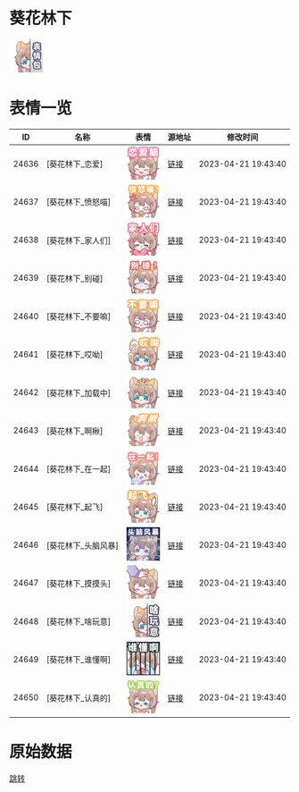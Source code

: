 # 葵花林下

<img src="./cover.png" height="60" alt="cover" />

# 表情一览

|ID|名称|表情|源地址|修改时间|
|----|----|----|----|----|
|24636|[葵花林下_恋爱]|<img src="./pic/024636_%5B葵花林下_恋爱%5D.png" height="60" alt="恋爱"/>|[链接](https://i0.hdslb.com/bfs/garb/2a4f103fa99308c2b394589eb2665999fddaab6e.png)|2023-04-21 19:43:40|
|24637|[葵花林下_愤怒喵]|<img src="./pic/024637_%5B葵花林下_愤怒喵%5D.png" height="60" alt="愤怒喵"/>|[链接](https://i0.hdslb.com/bfs/garb/84de7b6424896ad2cb8dbcf12734089538004efd.png)|2023-04-21 19:43:40|
|24638|[葵花林下_家人们]|<img src="./pic/024638_%5B葵花林下_家人们%5D.png" height="60" alt="家人们"/>|[链接](https://i0.hdslb.com/bfs/garb/85db54b0cab48a6492f69be925d4cc0d0b67d696.png)|2023-04-21 19:43:40|
|24639|[葵花林下_别碰]|<img src="./pic/024639_%5B葵花林下_别碰%5D.png" height="60" alt="别碰"/>|[链接](https://i0.hdslb.com/bfs/garb/f39636ccfba7ca5f6b1592f624e819465b1a36cc.png)|2023-04-21 19:43:40|
|24640|[葵花林下_不要嘛]|<img src="./pic/024640_%5B葵花林下_不要嘛%5D.png" height="60" alt="不要嘛"/>|[链接](https://i0.hdslb.com/bfs/garb/60b6e8c634e7a99de2fd3cfb3574b57b3d0a98b8.png)|2023-04-21 19:43:40|
|24641|[葵花林下_哎呦]|<img src="./pic/024641_%5B葵花林下_哎呦%5D.png" height="60" alt="哎呦"/>|[链接](https://i0.hdslb.com/bfs/garb/fd8616cfa1c3097f8251a041313c3a89019367b3.png)|2023-04-21 19:43:40|
|24642|[葵花林下_加载中]|<img src="./pic/024642_%5B葵花林下_加载中%5D.png" height="60" alt="加载中"/>|[链接](https://i0.hdslb.com/bfs/garb/fdb873c735644c305c71041f7ab0f28d0c2ef536.png)|2023-04-21 19:43:40|
|24643|[葵花林下_啊楸]|<img src="./pic/024643_%5B葵花林下_啊楸%5D.png" height="60" alt="啊楸"/>|[链接](https://i0.hdslb.com/bfs/garb/727f6e45b702f53e6ac2216587c29bbdda35f539.png)|2023-04-21 19:43:40|
|24644|[葵花林下_在一起]|<img src="./pic/024644_%5B葵花林下_在一起%5D.png" height="60" alt="在一起"/>|[链接](https://i0.hdslb.com/bfs/garb/995f3983c377a3b54cf7849f1a6c686c91877cf7.png)|2023-04-21 19:43:40|
|24645|[葵花林下_起飞]|<img src="./pic/024645_%5B葵花林下_起飞%5D.png" height="60" alt="起飞"/>|[链接](https://i0.hdslb.com/bfs/garb/f8ce17ef774d1648f3da96ba0bd7ab4d0d14445e.png)|2023-04-21 19:43:40|
|24646|[葵花林下_头脑风暴]|<img src="./pic/024646_%5B葵花林下_头脑风暴%5D.png" height="60" alt="头脑风暴"/>|[链接](https://i0.hdslb.com/bfs/garb/223912d86ba7827c6adbdf90dfe3bb22f8e45c1c.png)|2023-04-21 19:43:40|
|24647|[葵花林下_摸摸头]|<img src="./pic/024647_%5B葵花林下_摸摸头%5D.png" height="60" alt="摸摸头"/>|[链接](https://i0.hdslb.com/bfs/garb/e74838d2ad3f8169d45cae80549075f919da3d94.png)|2023-04-21 19:43:40|
|24648|[葵花林下_啥玩意]|<img src="./pic/024648_%5B葵花林下_啥玩意%5D.png" height="60" alt="啥玩意"/>|[链接](https://i0.hdslb.com/bfs/garb/317f361d3fa012bfabbe4f55668b438575dc1ab2.png)|2023-04-21 19:43:40|
|24649|[葵花林下_谁懂啊]|<img src="./pic/024649_%5B葵花林下_谁懂啊%5D.png" height="60" alt="谁懂啊"/>|[链接](https://i0.hdslb.com/bfs/garb/fe40a0ec3369cd367ef3757a2c2797f14ccc2455.png)|2023-04-21 19:43:40|
|24650|[葵花林下_认真的]|<img src="./pic/024650_%5B葵花林下_认真的%5D.png" height="60" alt="认真的"/>|[链接](https://i0.hdslb.com/bfs/garb/0597f7ef566b6e62be7b95948c61b48c468a421e.png)|2023-04-21 19:43:40|

# 原始数据

[跳转](./raw.json)


